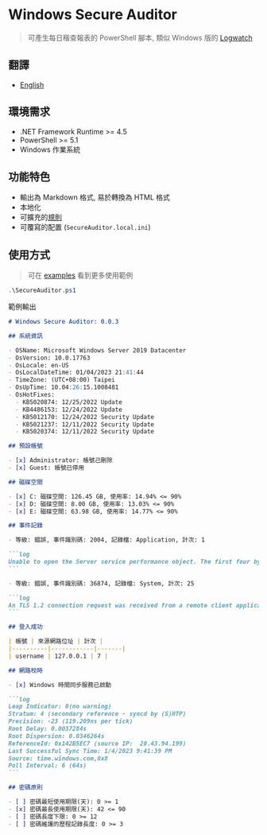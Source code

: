 # Windows Secure Auditor

> 可產生每日稭查報表的 PowerShell 腳本, 類似 Windows 版的 [Logwatch](https://sourceforge.net/projects/logwatch/)

## 翻譯

- [English](./README.md)

## 環境需求

- .NET Framework Runtime >= 4.5
- PowerShell >= 5.1
- Windows 作業系統

## 功能特色

- 輸出為 Markdown 格式, 易於轉換為 HTML 格式
- 本地化
- 可擴充的[規則](./rules/)
- 可覆寫的配置 (`SecureAuditor.local.ini`)

## 使用方式

> 可在 [examples](./examples/) 看到更多使用範例

```powershell
.\SecureAuditor.ps1
```

範例輸出

````markdown
# Windows Secure Auditor: 0.0.3

## 系統資訊

- OSName: Microsoft Windows Server 2019 Datacenter
- OsVersion: 10.0.17763
- OsLocale: en-US
- OsLocalDateTime: 01/04/2023 21:41:44
- TimeZone: (UTC+08:00) Taipei
- OsUpTime: 10.04:26:15.1008481
- OsHotFixes:
  - KB5020874: 12/25/2022 Update
  - KB4486153: 12/24/2022 Update
  - KB5012170: 12/24/2022 Security Update
  - KB5021237: 12/11/2022 Security Update
  - KB5020374: 12/11/2022 Security Update

## 預設帳號

- [x] Administrator: 帳號己刪除
- [x] Guest: 帳號已停用

## 磁碟空間

- [x] C: 磁碟空間: 126.45 GB, 使用率: 14.94% <= 90%
- [x] D: 磁碟空間: 8.00 GB, 使用率: 13.03% <= 90%
- [x] E: 磁碟空間: 63.98 GB, 使用率: 14.77% <= 90%

## 事件記錄

- 等級: 錯誤, 事件識別碼: 2004, 記錄檔: Application, 計次: 1

```log
Unable to open the Server service performance object. The first four bytes (DWORD) of the Data section contains the status code.
```

- 等級: 錯誤, 事件識別碼: 36874, 記錄檔: System, 計次: 25

```log
An TLS 1.2 connection request was received from a remote client application, but none of the cipher suites supported by the client application are supported by the server. The TLS connection request has failed.
```

## 登入成功

| 帳號 | 來源網路位址 | 計次 |
|----------|------------|-------|
| username | 127.0.0.1 | 7 |

## 網路校時

- [x] Windows 時間同步服務已啟動

```log
Leap Indicator: 0(no warning)
Stratum: 4 (secondary reference - syncd by (S)NTP)
Precision: -23 (119.209ns per tick)
Root Delay: 0.0037284s
Root Dispersion: 0.0346264s
ReferenceId: 0x142B5EC7 (source IP:  20.43.94.199)
Last Successful Sync Time: 1/4/2023 9:41:39 PM
Source: time.windows.com,0x8 
Poll Interval: 6 (64s)
```

## 密碼原則

- [ ] 密碼最短使用期限(天): 0 >= 1
- [x] 密碼最長使用期限(天): 42 <= 90
- [ ] 密碼長度下限: 0 >= 12
- [ ] 密碼維護的歷程記錄長度: 0 >= 3
````
